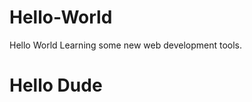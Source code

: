 # Hello-World
Hello World
Learning some new web development tools. 
<html><h1>Hello Dude</H1> </html>
